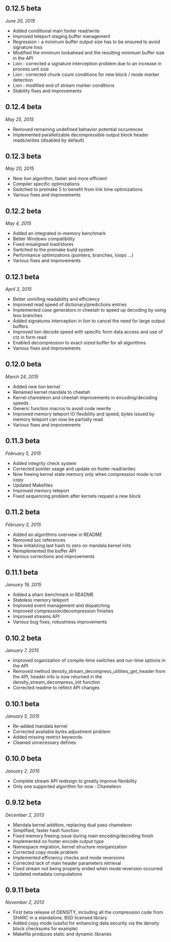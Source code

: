 0.12.5 beta
-----------
*June 20, 2015*

* Added conditional main footer read/write
* Improved teleport staging buffer management
* Regression - a minimum buffer output size has to be ensured to avoid signature loss
* Modified the minimum lookahead and the resulting minimum buffer size in the API
* Lion : corrected a signature interception problem due to an increase in process unit size
* Lion : corrected chunk count conditions for new block / mode marker detection
* Lion : modified end of stream marker conditions
* Stability fixes and improvements

0.12.4 beta
-----------
*May 25, 2015*

* Removed remaining undefined behavior potential occurences
* Implemented parallelizable decompressible output block header reads/writes (disabled by default)

0.12.3 beta
-----------
*May 20, 2015*

* New lion algorithm, faster and more efficient
* Compiler specific optimizations
* Switched to premake 5 to benefit from link time optimizations
* Various fixes and improvements

0.12.2 beta
-----------
*May 4, 2015*

* Added an integrated in-memory benchmark
* Better Windows compatibility
* Fixed misaligned load/stores
* Switched to the premake build system
* Performance optimizations (pointers, branches, loops ...)
* Various fixes and improvements

0.12.1 beta
-----------
*April 3, 2015*

* Better unrolling readability and efficiency
* Improved read speed of dictionary/predictions entries
* Implemented case generators in cheetah to speed up decoding by using less branches
* Added signatures interception in lion to cancel the need for large output buffers
* Improved lion decode speed with specific form data access and use of ctz in form read
* Enabled decompression to exact-sized buffer for all algorithms
* Various fixes and improvements

0.12.0 beta
-----------
*March 24, 2015*

* Added new lion kernel
* Renamed kernel mandala to cheetah
* Kernel chameleon and cheetah improvements in encoding/decoding speeds
* Generic function macros to avoid code rewrite
* Improved memory teleport IO flexibility and speed, bytes issued by memory teleport can now be partially read
* Various fixes and improvements

0.11.3 beta
-----------
*February 5, 2015*

* Added integrity check system
* Corrected pointer usage and update on footer read/writes
* Now freeing kernel state memory only when compression mode is not copy
* Updated Makefiles
* Improved memory teleport
* Fixed sequencing problem after kernels request a new block

0.11.2 beta
-----------
*February 3, 2015*

* Added an algorithms overview in README
* Removed ssc references
* Now initializing last hash to zero on mandala kernel inits
* Reimplemented the buffer API
* Various corrections and improvements

0.11.1 beta
-----------
*January 19, 2015*

* Added a sharc benchmark in README
* Stateless memory teleport
* Improved event management and dispatching
* Improved compression/decompression finishes
* Improved streams API
* Various bug fixes, robustness improvements

0.10.2 beta
-----------
*January 7, 2015*

* Improved organization of compile-time switches and run-time options in the API
* Removed method density_stream_decompress_utilities_get_header from the API, header info is now returned in the density_stream_decompress_init function
* Corrected readme to reflect API changes

0.10.1 beta
-----------
*January 5, 2015*

* Re-added mandala kernel
* Corrected available bytes adjustment problem
* Added missing restrict keywords
* Cleaned unnecessary defines

0.10.0 beta
-----------
*January 2, 2015*

* Complete stream API redesign to greatly improve flexibility
* Only one supported algorithm for now : Chameleon

0.9.12 beta
-----------
*December 2, 2013*

* Mandala kernel addition, replacing dual pass chameleon
* Simplified, faster hash function
* Fixed memory freeing issue during main encoding/decoding finish
* Implemented no footer encode output type
* Namespace migration, kernel structure reorganization
* Corrected copy mode problem
* Implemented efficiency checks and mode reversions
* Corrected lack of main header parameters retrieval
* Fixed stream not being properly ended when mode reversion occurred
* Updated metadata computations

0.9.11 beta
-----------
*November 2, 2013*

* First beta release of DENSITY, including all the compression code from SHARC in a standalone, BSD licensed library
* Added copy mode (useful for enhancing data security via the density block checksums for example)
* Makefile produces static and dynamic libraries
